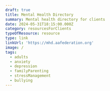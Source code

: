 ```yaml
---
draft: true
title: Mental Health Directory
summary: Mental health directory for clients
date: 2024-05-31T18:15:00.000Z
category: resourcesForClients
typeOfResource: resource
type: link
linkUrl: 'https://mhd.aafederation.org'
image: /
tags:
  - adults
  - anxiety
  - depression
  - familyParenting
  - stressManagement
  - bullying
---
```


